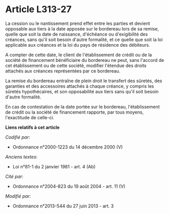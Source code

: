 # Article L313-27

La cession ou le nantissement prend effet entre les parties et devient opposable aux tiers à la date apposée sur le bordereau
lors de sa remise, quelle que soit la date de naissance, d'échéance ou d'exigibilité des créances, sans qu'il soit besoin
d'autre formalité, et ce quelle que soit la loi applicable aux créances et la loi du pays de résidence des débiteurs.

A compter de cette date, le client de l'établissement de crédit ou de la société de financement bénéficiaire du bordereau ne
peut, sans l'accord de cet établissement ou de cette société, modifier l'étendue des droits attachés aux créances
représentées par ce bordereau.

La remise du bordereau entraîne de plein droit le transfert des sûretés, des garanties et des accessoires attachés à chaque
créance, y compris les sûretés hypothécaires, et son opposabilité aux tiers sans qu'il soit besoin d'autre formalité.

En cas de contestation de la date portée sur le bordereau, l'établissement de crédit ou la société de financement rapporte,
par tous moyens, l'exactitude de celle-ci.

**Liens relatifs à cet article**

_Codifié par_:

  - Ordonnance n°2000-1223 du 14 décembre 2000 (V)

_Anciens textes_:

  - Loi n°81-1 du 2 janvier 1981 - art. 4 (Ab)

_Cité par_:

  - Ordonnance n°2004-823 du 19 août 2004 - art. 11 (V)

_Modifié par_:

  - Ordonnance n°2013-544 du 27 juin 2013 - art. 3
